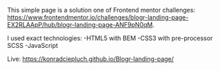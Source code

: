 This simple page is a solution one of Frontend mentor challenges:
https://www.frontendmentor.io/challenges/blogr-landing-page-EX2RLAApP/hub/blogr-landing-page-ANF9pN0qM.

I used exact technologies:
-HTML5 with BEM
-CSS3 with pre-processor SCSS
-JavaScript

Live:
https://konradciepluch.github.io/Blogr-landing-page/
